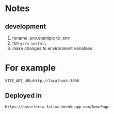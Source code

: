 
# Notes

## development

1. rename .env.example to .env
2. run `yarn install`
3. make changes to environment variables

# For example

```
VITE_API_URL=http://localhost:3000 

```


## Deployed in
```
https://pasteleria-fatima.herokuapp.com/homePage
```